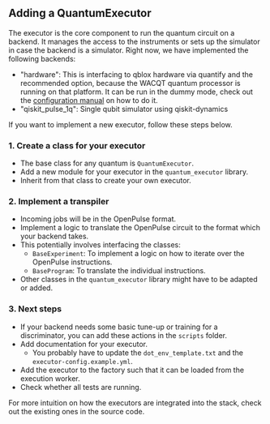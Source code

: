 ## Adding a QuantumExecutor

The executor is the core component to run the quantum circuit on a backend.
It manages the access to the instruments or sets up the simulator in case the backend is a simulator.
Right now, we have implemented the following backends:
- "hardware": This is interfacing to qblox hardware via quantify and the recommended option, because the WACQT quantum processor is running on that platform. It can be run in the dummy mode, check out the [configuration manual](./configuration.md) on how to do it.
- "qiskit_pulse_1q": Single qubit simulator using qiskit-dynamics

If you want to implement a new executor, follow these steps below.

### 1. Create a class for your executor
- The base class for any quantum is `QuantumExecutor`.
- Add a new module for your executor in the `quantum_executor` library.
- Inherit from that class to create your own executor.

### 2. Implement a transpiler
- Incoming jobs will be in the OpenPulse format.
- Implement a logic to translate the OpenPulse circuit to the format which your backend takes.
- This potentially involves interfacing the classes:
  - `BaseExperiment`: To implement a logic on how to iterate over the OpenPulse instructions.
  - `BaseProgram`: To translate the individual instructions.
- Other classes in the `quantum_executor` library might have to be adapted or added.

### 3. Next steps
- If your backend needs some basic tune-up or training for a discriminator, you can add these actions in the `scripts` folder.
- Add documentation for your executor.
  - You probably have to update the `dot_env_template.txt` and the `executor-config.example.yml`.
- Add the executor to the factory such that it can be loaded from the execution worker.
- Check whether all tests are running.

For more intuition on how the executors are integrated into the stack, check out the existing ones in the source code.

